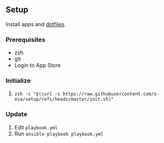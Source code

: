 ## Setup

Install apps and [dotfiles](https://github.com/s-osa/dotfiles).

### Prerequisites

- zsh
- git
- Login to App Store

### Initialize

1. `zsh -c "$(curl -s https://raw.githubusercontent.com/s-osa/setup/refs/heads/master/init.sh)"`

### Update

1. Edit `playbook.yml`
1. Run `ansible-playbook playbook.yml`
